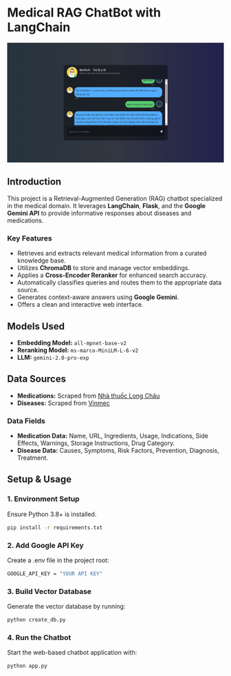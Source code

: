 # Medical RAG ChatBot with LangChain

![image](https://github.com/hson1709/Chatbot_RAG_LangChain/blob/master/UI.png)

## Introduction

This project is a Retrieval-Augmented Generation (RAG) chatbot specialized in the medical domain. It leverages **LangChain**, **Flask**, and the **Google Gemini API** to provide informative responses about diseases and medications.

### Key Features

- Retrieves and extracts relevant medical information from a curated knowledge base.
- Utilizes **ChromaDB** to store and manage vector embeddings.
- Applies a **Cross-Encoder Reranker** for enhanced search accuracy.
- Automatically classifies queries and routes them to the appropriate data source.
- Generates context-aware answers using **Google Gemini**.
- Offers a clean and interactive web interface.

## Models Used

- **Embedding Model:** `all-mpnet-base-v2`
- **Reranking Model:** `ms-marco-MiniLM-L-6-v2`
- **LLM:** `gemini-2.0-pro-exp`

## Data Sources

- **Medications:** Scraped from [Nhà thuốc Long Châu](https://nhathuoclongchau.com.vn)
- **Diseases:** Scraped from [Vinmec](https://www.vinmec.com/vie/tra-cuu-benh/)

### Data Fields

- **Medication Data:** Name, URL, Ingredients, Usage, Indications, Side Effects, Warnings, Storage Instructions, Drug Category.
- **Disease Data:** Causes, Symptoms, Risk Factors, Prevention, Diagnosis, Treatment.

## Setup & Usage

### 1. Environment Setup

Ensure Python 3.8+ is installed.

```bash
pip install -r requirements.txt
```

### 2. Add Google API Key
Create a .env file in the project root:

```bash
GOOGLE_API_KEY = "YOUR API KEY"  
```

### 3. Build Vector Database
Generate the vector database by running:

```python
python create_db.py
```

### 4. Run the Chatbot
Start the web-based chatbot application with:

```python
python app.py
```
